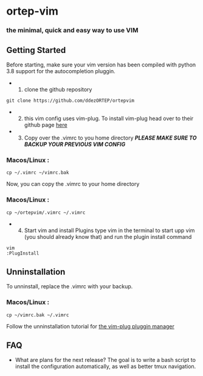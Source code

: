# ortep-vim

### the minimal, quick and easy way to use VIM

## Getting Started
Before starting, make sure your vim version has been compiled with python 3.8 support for the autocompletion pluggin.
- 1. clone the github repository

```
git clone https://github.com/ddezORTEP/ortepvim
```
- 2. this vim config uses vim-plug. To install vim-plug head over to their github page
[here](https://github.com/junegunn/vim-plug)
- 3. Copy over the .vimrc to you home directory
***PLEASE MAKE SURE TO BACKUP YOUR PREVIOUS VIM CONFIG***
### Macos/Linux : 
```
cp ~/.vimrc ~/vimrc.bak
```
Now, you can copy the .vimrc to your home directory
### Macos/Linux :
```
cp ~/ortepvim/.vimrc ~/.vimrc
```
- 4. Start vim and install Plugins
type vim in the terminal to start upp vim (you should already know that) and run the plugin install command
```
vim
:PlugInstall
```

## Unninstallation

To unninstall, replace the .vimrc with your backup.
### Macos/Linux :
``` 
cp ~/vimrc.bak ~/.vimrc
```
Follow the unninstallation tutorial for [the vim-plug pluggin manager](https://github.com/junegunn/vim-plug)

## FAQ

- What are plans for the next release?
The goal is to write a bash script to install the configuration automatically, as well as better tmux navigation.


